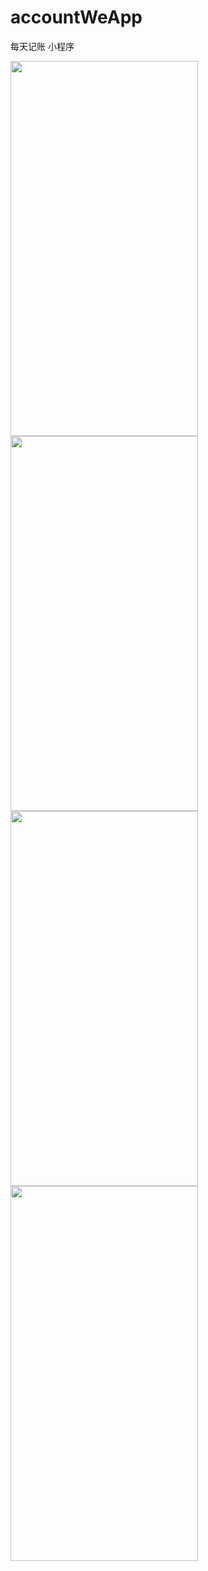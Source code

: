 # accountWeApp
每天记账 小程序

<img src="https://i.loli.net/2019/02/19/5c6b95c815d5d.jpg" width = "300" height = "600" />
<img src="https://i.loli.net/2019/02/19/5c6b95c83a8d8.jpg" width = "300" height = "600" />
<img src="https://i.loli.net/2019/02/19/5c6b95ca9aec7.jpg" width = "300" height = "600" />
<img src="https://i.loli.net/2019/02/19/5c6b95cae2ea2.jpg" width = "300" height = "600" />
